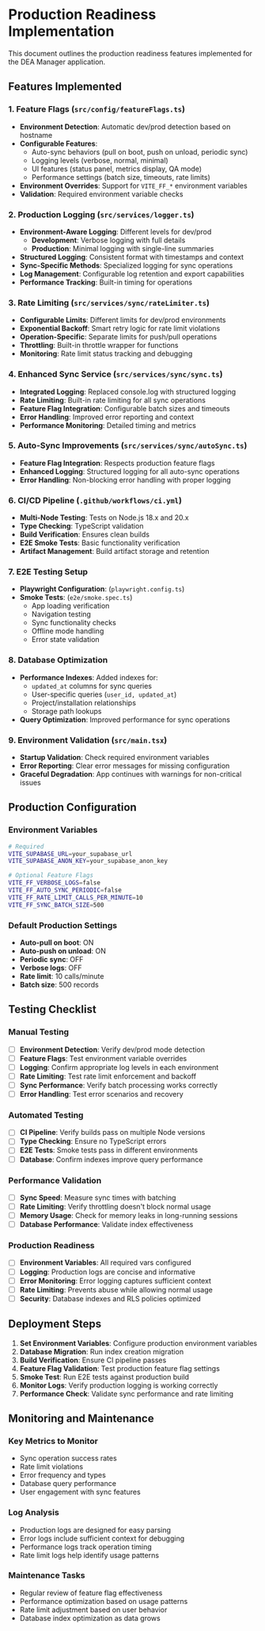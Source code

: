# Production Readiness Implementation

This document outlines the production readiness features implemented for the DEA Manager application.

## Features Implemented

### 1. Feature Flags (`src/config/featureFlags.ts`)
- **Environment Detection**: Automatic dev/prod detection based on hostname
- **Configurable Features**:
  - Auto-sync behaviors (pull on boot, push on unload, periodic sync)
  - Logging levels (verbose, normal, minimal)
  - UI features (status panel, metrics display, QA mode)
  - Performance settings (batch size, timeouts, rate limits)
- **Environment Overrides**: Support for `VITE_FF_*` environment variables
- **Validation**: Required environment variable checks

### 2. Production Logging (`src/services/logger.ts`)
- **Environment-Aware Logging**: Different levels for dev/prod
  - **Development**: Verbose logging with full details
  - **Production**: Minimal logging with single-line summaries
- **Structured Logging**: Consistent format with timestamps and context
- **Sync-Specific Methods**: Specialized logging for sync operations
- **Log Management**: Configurable log retention and export capabilities
- **Performance Tracking**: Built-in timing for operations

### 3. Rate Limiting (`src/services/sync/rateLimiter.ts`)
- **Configurable Limits**: Different limits for dev/prod environments
- **Exponential Backoff**: Smart retry logic for rate limit violations
- **Operation-Specific**: Separate limits for push/pull operations
- **Throttling**: Built-in throttle wrapper for functions
- **Monitoring**: Rate limit status tracking and debugging

### 4. Enhanced Sync Service (`src/services/sync/sync.ts`)
- **Integrated Logging**: Replaced console.log with structured logging
- **Rate Limiting**: Built-in rate limiting for all sync operations
- **Feature Flag Integration**: Configurable batch sizes and timeouts
- **Error Handling**: Improved error reporting and context
- **Performance Monitoring**: Detailed timing and metrics

### 5. Auto-Sync Improvements (`src/services/sync/autoSync.ts`)
- **Feature Flag Integration**: Respects production feature flags
- **Enhanced Logging**: Structured logging for all auto-sync operations
- **Error Handling**: Non-blocking error handling with proper logging

### 6. CI/CD Pipeline (`.github/workflows/ci.yml`)
- **Multi-Node Testing**: Tests on Node.js 18.x and 20.x
- **Type Checking**: TypeScript validation
- **Build Verification**: Ensures clean builds
- **E2E Smoke Tests**: Basic functionality verification
- **Artifact Management**: Build artifact storage and retention

### 7. E2E Testing Setup
- **Playwright Configuration**: (`playwright.config.ts`)
- **Smoke Tests**: (`e2e/smoke.spec.ts`)
  - App loading verification
  - Navigation testing
  - Sync functionality checks
  - Offline mode handling
  - Error state validation

### 8. Database Optimization
- **Performance Indexes**: Added indexes for:
  - `updated_at` columns for sync queries
  - User-specific queries (`user_id, updated_at`)
  - Project/installation relationships
  - Storage path lookups
- **Query Optimization**: Improved performance for sync operations

### 9. Environment Validation (`src/main.tsx`)
- **Startup Validation**: Check required environment variables
- **Error Reporting**: Clear error messages for missing configuration
- **Graceful Degradation**: App continues with warnings for non-critical issues

## Production Configuration

### Environment Variables
```bash
# Required
VITE_SUPABASE_URL=your_supabase_url
VITE_SUPABASE_ANON_KEY=your_supabase_anon_key

# Optional Feature Flags
VITE_FF_VERBOSE_LOGS=false
VITE_FF_AUTO_SYNC_PERIODIC=false
VITE_FF_RATE_LIMIT_CALLS_PER_MINUTE=10
VITE_FF_SYNC_BATCH_SIZE=500
```

### Default Production Settings
- **Auto-pull on boot**: ON
- **Auto-push on unload**: ON
- **Periodic sync**: OFF
- **Verbose logs**: OFF
- **Rate limit**: 10 calls/minute
- **Batch size**: 500 records

## Testing Checklist

### Manual Testing
- [ ] **Environment Detection**: Verify dev/prod mode detection
- [ ] **Feature Flags**: Test environment variable overrides
- [ ] **Logging**: Confirm appropriate log levels in each environment
- [ ] **Rate Limiting**: Test rate limit enforcement and backoff
- [ ] **Sync Performance**: Verify batch processing works correctly
- [ ] **Error Handling**: Test error scenarios and recovery

### Automated Testing
- [ ] **CI Pipeline**: Verify builds pass on multiple Node versions
- [ ] **Type Checking**: Ensure no TypeScript errors
- [ ] **E2E Tests**: Smoke tests pass in different environments
- [ ] **Database**: Confirm indexes improve query performance

### Performance Validation
- [ ] **Sync Speed**: Measure sync times with batching
- [ ] **Rate Limiting**: Verify throttling doesn't block normal usage
- [ ] **Memory Usage**: Check for memory leaks in long-running sessions
- [ ] **Database Performance**: Validate index effectiveness

### Production Readiness
- [ ] **Environment Variables**: All required vars configured
- [ ] **Logging**: Production logs are concise and informative
- [ ] **Error Monitoring**: Error logging captures sufficient context
- [ ] **Rate Limiting**: Prevents abuse while allowing normal usage
- [ ] **Security**: Database indexes and RLS policies optimized

## Deployment Steps

1. **Set Environment Variables**: Configure production environment variables
2. **Database Migration**: Run index creation migration
3. **Build Verification**: Ensure CI pipeline passes
4. **Feature Flag Validation**: Test production feature flag settings
5. **Smoke Test**: Run E2E tests against production build
6. **Monitor Logs**: Verify production logging is working correctly
7. **Performance Check**: Validate sync performance and rate limiting

## Monitoring and Maintenance

### Key Metrics to Monitor
- Sync operation success rates
- Rate limit violations
- Error frequency and types
- Database query performance
- User engagement with sync features

### Log Analysis
- Production logs are designed for easy parsing
- Error logs include sufficient context for debugging
- Performance logs track operation timing
- Rate limit logs help identify usage patterns

### Maintenance Tasks
- Regular review of feature flag effectiveness
- Performance optimization based on usage patterns
- Rate limit adjustment based on user behavior
- Database index optimization as data grows
